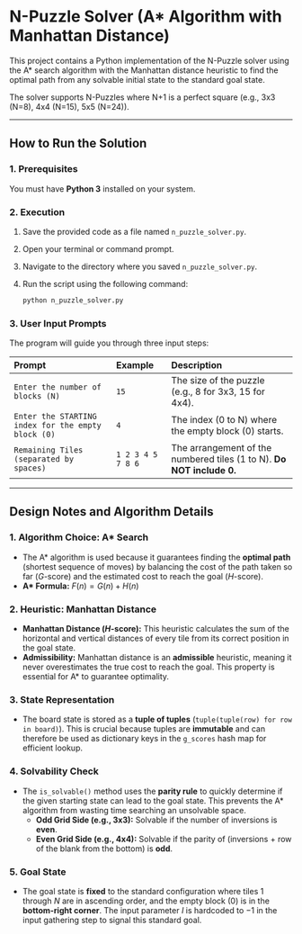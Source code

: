 # N-Puzzle Solver (A* Algorithm with Manhattan Distance)

This project contains a Python implementation of the N-Puzzle solver using the A* search algorithm with the Manhattan distance heuristic to find the optimal path from any solvable initial state to the standard goal state.

The solver supports N-Puzzles where N+1 is a perfect square (e.g., 3x3 (N=8), 4x4 (N=15), 5x5 (N=24)).

---

## How to Run the Solution

### 1. Prerequisites

You must have **Python 3** installed on your system.

### 2. Execution

1.  Save the provided code as a file named `n_puzzle_solver.py`.
2.  Open your terminal or command prompt.
3.  Navigate to the directory where you saved `n_puzzle_solver.py`.
4.  Run the script using the following command:

    ```bash
    python n_puzzle_solver.py
    ```

### 3. User Input Prompts

The program will guide you through three input steps:

| Prompt | Example | Description |
| :--- | :--- | :--- |
| `Enter the number of blocks (N)` | `15` | The size of the puzzle (e.g., 8 for 3x3, 15 for 4x4). |
| `Enter the STARTING index for the empty block (0)` | `4` | The index (0 to N) where the empty block (0) starts. |
| `Remaining Tiles (separated by spaces)` | `1 2 3 4 5 7 8 6` | The arrangement of the numbered tiles (1 to N). **Do NOT include 0.** |

---

## Design Notes and Algorithm Details

### 1. Algorithm Choice: A* Search

* The A* algorithm is used because it guarantees finding the **optimal path** (shortest sequence of moves) by balancing the cost of the path taken so far ($G$-score) and the estimated cost to reach the goal ($H$-score).
* **A\* Formula:** $F(n) = G(n) + H(n)$

### 2. Heuristic: Manhattan Distance

* **Manhattan Distance ($H$-score):** This heuristic calculates the sum of the horizontal and vertical distances of every tile from its correct position in the goal state.
* **Admissibility:** Manhattan distance is an **admissible** heuristic, meaning it never overestimates the true cost to reach the goal. This property is essential for A\* to guarantee optimality.

### 3. State Representation

* The board state is stored as a **tuple of tuples** (`tuple(tuple(row) for row in board)`). This is crucial because tuples are **immutable** and can therefore be used as dictionary keys in the `g_scores` hash map for efficient lookup.

### 4. Solvability Check

* The `is_solvable()` method uses the **parity rule** to quickly determine if the given starting state can lead to the goal state. This prevents the A\* algorithm from wasting time searching an unsolvable space.
    * **Odd Grid Side (e.g., 3x3):** Solvable if the number of inversions is **even**.
    * **Even Grid Side (e.g., 4x4):** Solvable if the parity of (inversions + row of the blank from the bottom) is **odd**.

### 5. Goal State

* The goal state is **fixed** to the standard configuration where tiles $1$ through $N$ are in ascending order, and the empty block ($0$) is in the **bottom-right corner**. The input parameter $I$ is hardcoded to $-1$ in the input gathering step to signal this standard goal.
